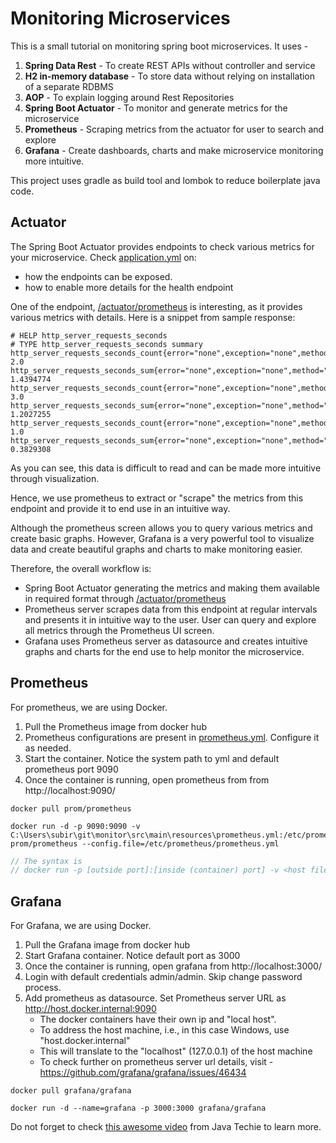 # Monitoring Microservices

This is a small tutorial on monitoring spring boot microservices. It uses -
1. **Spring Data Rest** - To create REST APIs without controller and service
2. **H2 in-memory database** - To store data without relying on installation of a separate RDBMS  
3. **AOP** - To explain logging around Rest Repositories
4. **Spring Boot Actuator** - To monitor and generate metrics for the microservice
5. **Prometheus** - Scraping metrics from the actuator for user to search and explore
6. **Grafana** - Create dashboards, charts and make microservice monitoring more intuitive.

This project uses gradle as build tool and lombok to reduce boilerplate java code.

## Actuator
The Spring Boot Actuator provides endpoints to check various metrics for your microservice. Check [application.yml](src/main/resources/application.yml) on:
* how the endpoints can be exposed.
* how to enable more details for the health endpoint

One of the endpoint, [/actuator/prometheus](http://localhost:8080/actuator/prometheus) is interesting, as it provides various metrics with details. Here is a snippet from sample response:
```textmate
# HELP http_server_requests_seconds  
# TYPE http_server_requests_seconds summary
http_server_requests_seconds_count{error="none",exception="none",method="GET",outcome="SUCCESS",status="200",uri="/actuator/prometheus",} 2.0
http_server_requests_seconds_sum{error="none",exception="none",method="GET",outcome="SUCCESS",status="200",uri="/actuator/prometheus",} 1.4394774
http_server_requests_seconds_count{error="none",exception="none",method="POST",outcome="SUCCESS",status="201",uri="/student",} 3.0
http_server_requests_seconds_sum{error="none",exception="none",method="POST",outcome="SUCCESS",status="201",uri="/student",} 1.2027255
http_server_requests_seconds_count{error="none",exception="none",method="GET",outcome="SUCCESS",status="200",uri="/student",} 1.0
http_server_requests_seconds_sum{error="none",exception="none",method="GET",outcome="SUCCESS",status="200",uri="/student",} 0.3829308
```
As you can see, this data is difficult to read and can be made more intuitive through visualization.

Hence, we use prometheus to extract or "scrape" the metrics from this endpoint and provide it to end use in an intuitive way.

Although the prometheus screen allows you to query various metrics and create basic graphs. However, Grafana is a very powerful tool to visualize data and create beautiful graphs and charts to make monitoring easier.

Therefore, the overall workflow is:
* Spring Boot Actuator generating the metrics and making them available in required format through [/actuator/prometheus](http://localhost:8080/actuator/prometheus)
* Prometheus server scrapes data from this endpoint at regular intervals and presents it in intuitive way to the user. User can query and explore all metrics through the Prometheus UI screen.
* Grafana uses Prometheus server as datasource and creates intuitive graphs and charts for the end use to help monitor the microservice.

## Prometheus
For prometheus, we are using Docker.
1. Pull the Prometheus image from docker hub
2. Prometheus configurations are present in [prometheus.yml](src/main/resources/prometheus.yml). Configure it as needed.
3. Start the container. Notice the system path to yml and default prometheus port 9090
4. Once the container is running, open prometheus from from http://localhost:9090/
```shell
docker pull prom/prometheus
```
```shell
docker run -d -p 9090:9090 -v C:\Users\subir\git\monitor\src\main\resources\prometheus.yml:/etc/prometheus/prometheus.yml prom/prometheus --config.file=/etc/prometheus/prometheus.yml
```
```java
// The syntax is
// docker run -p [outside port]:[inside (container) port] -v <host file path to yml>:<config path in container where it will be copied> <image name> --config.file=<to use config from file inside the container>
```

## Grafana
For Grafana, we are using Docker.
1. Pull the Grafana image from docker hub
2. Start Grafana container. Notice default port as 3000
3. Once the container is running, open grafana from http://localhost:3000/
4. Login with default credentials admin/admin. Skip change password process.
5. Add prometheus as datasource. Set Prometheus server URL as http://host.docker.internal:9090
    * The docker containers have their own ip and "local host".
    * To address the host machine, i.e., in this case Windows, use "host.docker.internal"
    * This will translate to the "localhost" (127.0.0.1) of the host machine
    * To check further on prometheus server url details, visit - https://github.com/grafana/grafana/issues/46434
```shell
docker pull grafana/grafana
```
```shell
docker run -d --name=grafana -p 3000:3000 grafana/grafana
```

Do not forget to check [this awesome video](https://www.youtube.com/watch?v=2wr9njNdywk&t=600s&ab_channel=JavaTechie) from Java Techie to learn more.